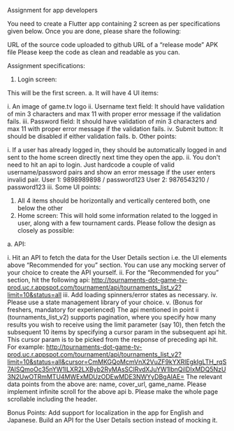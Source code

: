 Assignment for app developers

You need to create a Flutter app containing 2 screen as per specifications given below. Once you are done, please share the following:

URL of the source code uploaded to github
URL of a “release mode” APK file
Please keep the code as clean and readable as you can.

Assignment specifications:
1. Login screen:

This will be the first screen. a. It will have 4 UI items:

i. An image of game.tv logo
ii. Username text field: It should have validation of min 3 characters and max 11 with proper error message if the validation fails.
iii. Password field: It should have validation of min 3 characters and max 11 with proper error message if the validation fails.
iv. Submit button: It should be disabled if either validation fails.
b. Other points:

i. If a user has already logged in, they should be automatically logged in and sent to the home screen directly next time they open the app.
ii. You don't need to hit an api to login. Just hardcode a couple of valid username/password pairs and show an error message if the user enters invalid pair.
  User 1: 9898989898 / password123
  User 2: 9876543210 / password123
iii. Some UI points:
  1. All 4 items should be horizontally and vertically centered both, one below the other
2. Home screen: This will hold some information related to the logged in user, along with a few tournament cards. Please follow the design as closely as possible:



a. API:

i. Hit an API to fetch the data for the User Details section i.e. the UI elements above “Recommended for you” section. You can use any mocking server of your choice to create the API yourself.
ii. For the “Recommended for you” section, hit the following api:
    http://tournaments-dot-game-tv-prod.uc.r.appspot.com/tournament/api/tournaments_list_v2?limit=10&status=all
iii. Add loading spinners/error states as necessary.
iv. Please use a state management library of your choice.
v. (Bonus for freshers, mandatory for experienced) The api mentioned in point ii (tournaments_list_v2) supports pagination, where you specify how many results you wish to receive using the limit parameter (say 10), then fetch the subsequent 10 items by specifying a cursor param in the subsequent api hit. This cursor param is to be picked from the response of preceding api hit. For example:
  http://tournaments-dot-game-tv-prod.uc.r.appspot.com/tournament/api/tournaments_list_v2?limit=10&status=all&cursor=CmMKGQoMcmVnX2VuZF9kYXRlEgkIgLTH_rqS7AISQmoOc35nYW1lLXR2LXByb2RyMAsSClRvdXJuYW1lbnQiIDIxMDQ5NzU3N2UwOTRmMTU4MWExMDUzODEwMDE3NWYyDBgAIAE=
  The relevant data points from the above are: name, cover_url, game_name. Please implement infinite scroll for the above api
b. Please make the whole page scrollable including the header.

Bonus Points:
Add support for localization in the app for English and Japanese.
Build an API for the User Details section instead of mocking it.